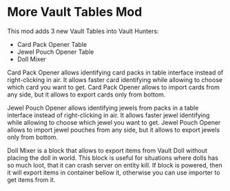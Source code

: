 # More Vault Tables Mod

This mod adds 3 new Vault Tables into Vault Hunters:
- Card Pack Opener Table
- Jewel Pouch Opener Table
- Doll Mixer

Card Pack Opener allows identifying card packs in table interface instead of right-clicking in air. 
It allows faster card identifying while allowing to choose which card you want to get.
Card Pack Opener allows to import cards from any side, but it allows to export cards only from bottom.

Jewel Pouch Opener allows identifying jewels from packs in a table interface instead of right-clicking in air.
It allows faster jewel identifying while allowing to choose which jewel you want to get.
Jewel Pouch Opener allows to import jewel pouches from any side, but it allows to export jewels only from bottom.

Doll Mixer is a block that allows to export items from Vault Doll without placing the doll in world. 
This block is useful for situations where dolls has so much loot, that it can crash server on entity kill.
If block is powered, then it will export items in container bellow it, otherwise you can use importer to get items from it.
